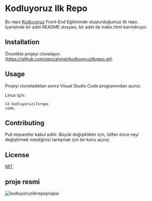 # Kodluyoruz Ilk Repo

Bu repo [Kodluyoruz](http://kodluyoruz.org) Front-End Eğitiminde oluşturduğumuz ilk repo. İçerisinde bir adet README dosyası, bir adet de index.html barındırıyor.

## Installation
Öncelikle projeyi clonelayın.
    (https://github.com/gencahmet/kodluyoruzilkrepo.git)

## Usage

Projeyi cloneladıktan sonra Visual Studio Code programından açınız.

Linux için:

    Cd kodluyoruzilkrepo
    code.
## Contributing
Pull requestler kabul edilir. Büyük değişiklikler için, lütfen önce neyi değiştirmek istediğinizi tartışmak için bir konu açınız.

## License
[MIT](https://choosealicense.com/licenses/mit/)

## proje resmi
![kodluyoruzilkrepoprojesi](https://github.com/ErenYarar/kodluyoruzilkrepo/200/300)


